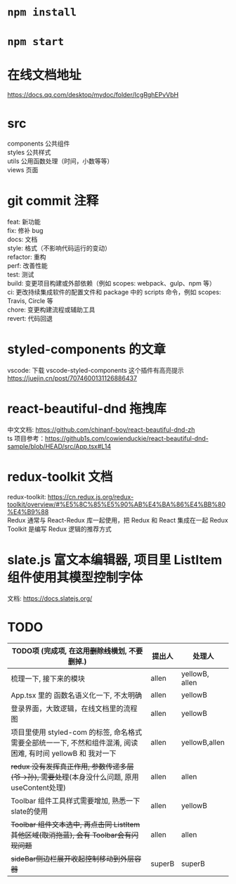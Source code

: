 # `npm install`

# `npm start`

# 在线文档地址
https://docs.qq.com/desktop/mydoc/folder/IcgRghEPvVbH

# src
components 公共组件\
styles 公共样式\
utils 公用函数处理（时间，小数等等）\
views 页面

# git commit 注释

feat: 新功能\
fix: 修补 bug\
docs: 文档\
style: 格式（不影响代码运行的变动）\
refactor: 重构 \
perf: 改善性能 \
test: 测试 \
build: 变更项目构建或外部依赖（例如 scopes: webpack、gulp、npm 等）\
ci: 更改持续集成软件的配置文件和 package 中的 scripts 命令，例如 scopes: Travis, Circle 等 \
chore: 变更构建流程或辅助工具 \
revert: 代码回退

# styled-components 的文章

vscode: 下载 vscode-styled-components 这个插件有高亮提示\
https://juejin.cn/post/7074600131126886437

# react-beautiful-dnd 拖拽库

中文文档: https://github.com/chinanf-boy/react-beautiful-dnd-zh \
ts 项目参考：https://github1s.com/cowienduckie/react-beautiful-dnd-sample/blob/HEAD/src/App.tsx#L14

# redux-toolkit 文档
redux-toolkit: https://cn.redux.js.org/redux-toolkit/overview/#%E5%8C%85%E5%90%AB%E4%BA%86%E4%BB%80%E4%B9%88 \
Redux 通常与 React-Redux 库一起使用，把 Redux 和 React 集成在一起
Redux Toolkit 是编写 Redux 逻辑的推荐方式

# slate.js 富文本编辑器, 项目里 ListItem 组件使用其模型控制字体

文档: https://docs.slatejs.org/

# TODO

|  TODO项 (完成项, 在这用~~删除线~~横划, 不要删掉.)  | 提出人  | 处理人 |
|  ----  | ----  | ---- |
| 梳理一下, 接下来的模块  | allen | yellowB, allen |
| App.tsx 里的 函数名语义化一下, 不太明确  | allen | yellowB |
| 登录界面，大致逻辑，在线文档里的流程图 | allen | yellowB |
| 项目里使用 styled-com 的标签, 命名格式需要全部统一一下, 不然和组件混淆, 阅读困难, 有时间 yellowB 和 我对一下  | allen | yellowB,allen |
| ~~redux 没有发挥真正作用, 参数传递多层(爷->孙), 需要处理~~(本身没什么问题, 原用useContent处理)  | allen | allen |
| Toolbar 组件工具样式需要增加, 熟悉一下 slate的使用  | allen | yellowB |
| ~~Toolbar 组件文本选中, 再点击同 ListItem其他区域(取消拖蓝), 会有 Toolbar会有闪现问题~~  | allen | allen |
| ~~sideBar侧边栏展开收起控制移动到外层容器~~  | superB | superB |
